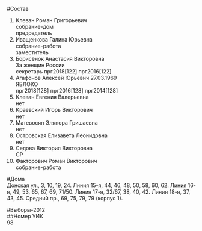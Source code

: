 #Состав  
1. Клеван Роман Григорьевич  
    собрание-дом  
    председатель  
2. Иващенкова Галина Юрьевна  
    собрание-работа  
    заместитель  
3. Борисёнок Анастасия Викторовна  
    За женщин России  
    секретарь прг2018[122] прг2016[122]  
4. Агафонов Алексей Юрьевич 27.03.1969  
    ЯБЛОКО  
    прг2018[128] прг2016[128] прг2014[128]  
5. Клеван Евгения Валерьевна  
    нет  
6. Краевский Игорь Викторович  
    нет  
7. Матевосян Элянора Гришаевна  
    нет  
8. Островская Елизавета Леонидовна  
    нет  
9. Седова Виктория Викторовна  
    СР  
10. Факторович Роман Викторович  
    собрание-работа  
  
#Дома  
Донская ул.,     3, 10, 19, 24. Линия 15-я,     44, 46, 48, 50, 58, 60, 62. Линия 16-я,     49, 53, 65, 67, 69, 71/50. Линия 17-я,     32/67, 38, 40, 42. Линия 18-я,     37, 43, 45. Средний пр.,     69, 75, 79, 79 (корпус 1).  
  
#Выборы-2012  
##Номер УИК  
98  

